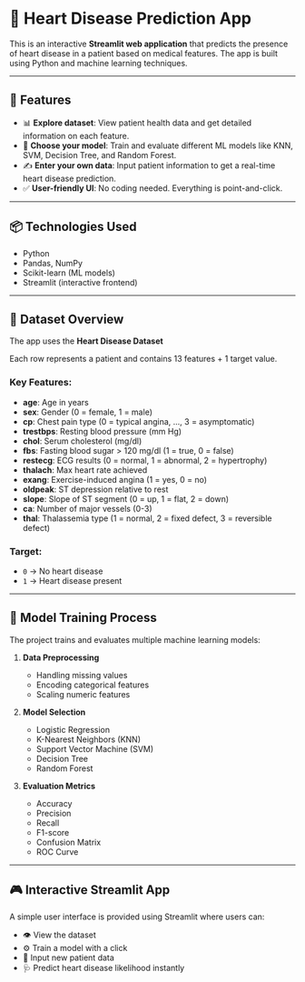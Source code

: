# 💓 Heart Disease Prediction App

This is an interactive **Streamlit web application** that predicts the presence of heart disease in a patient based on medical features. The app is built using Python and machine learning techniques.

---

## 🚀 Features

- 📊 **Explore dataset**: View patient health data and get detailed information on each feature.
- 🧠 **Choose your model**: Train and evaluate different ML models like KNN, SVM, Decision Tree, and Random Forest.
- ✍️ **Enter your own data**: Input patient information to get a real-time heart disease prediction.
- ✅ **User-friendly UI**: No coding needed. Everything is point-and-click.

---

## 📦 Technologies Used

- Python
- Pandas, NumPy
- Scikit-learn (ML models)
- Streamlit (interactive frontend)

---

## 📂 Dataset Overview

The app uses the **Heart Disease Dataset**

Each row represents a patient and contains 13 features + 1 target value.

### Key Features:
- **age**: Age in years
- **sex**: Gender (0 = female, 1 = male)
- **cp**: Chest pain type (0 = typical angina, ..., 3 = asymptomatic)
- **trestbps**: Resting blood pressure (mm Hg)
- **chol**: Serum cholesterol (mg/dl)
- **fbs**: Fasting blood sugar > 120 mg/dl (1 = true, 0 = false)
- **restecg**: ECG results (0 = normal, 1 = abnormal, 2 = hypertrophy)
- **thalach**: Max heart rate achieved
- **exang**: Exercise-induced angina (1 = yes, 0 = no)
- **oldpeak**: ST depression relative to rest
- **slope**: Slope of ST segment (0 = up, 1 = flat, 2 = down)
- **ca**: Number of major vessels (0-3)
- **thal**: Thalassemia type (1 = normal, 2 = fixed defect, 3 = reversible defect)

### Target:
- `0` → No heart disease  
- `1` → Heart disease present

---


## 🧠 Model Training Process

The project trains and evaluates multiple machine learning models:

1. **Data Preprocessing**
   - Handling missing values
   - Encoding categorical features
   - Scaling numeric features

2. **Model Selection**
   - Logistic Regression
   - K-Nearest Neighbors (KNN)
   - Support Vector Machine (SVM)
   - Decision Tree
   - Random Forest

3. **Evaluation Metrics**
   - Accuracy
   - Precision
   - Recall
   - F1-score
   - Confusion Matrix
   - ROC Curve

---

## 🎮 Interactive Streamlit App

A simple user interface is provided using Streamlit where users can:

- 👁️ View the dataset
- ⚙️ Train a model with a click
- 📝 Input new patient data
- 🩺 Predict heart disease likelihood instantly

